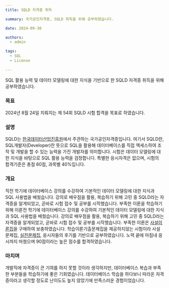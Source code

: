 ```yaml
---
title: SQLD 자격증 취득

summary: 국가공인자격증, SQLD 취득을 위해 공부하였습니다.

date: 2024-09-30

authors:
  - admin

tags:
  - SQL
  - License

---
```



SQL 활용 능력 및 데이터 모델링에 대한 지식을 기반으로 한 SQLD 자격증 취득을 위해 공부하였습니다.

### 목표

2024년 8월 24일 치뤄지는 제 54회 SQLD 시험 합격을 목표로 하였습니다.

### 설명

SQLD는 [한국데이터산업진흥원](https://www.dataq.or.kr/www/main.do)에서 주관하는 국가공인자격증입니다. 여기서 SQLD란, SQL개발자(Developer)란 뜻으로 SQL을 활용해 데이터베이스를 직접 엑세스하여 조작 및 개발을 할 수 있는 능력을 가진 개발자를 의미합니다. 시험은 데이터 모델링에 대한 지식을 바탕으로 SQL 활용 능력을 검정합니다. 특별한 응시자격은 없으며, 시험의 합격기준은 총점 60점, 과목별 40%입니다. 

### 개요

직전 학기에 데이터베이스 강의를 수강하여 기본적인 데이터 모델링에 대한 지식과 SQL 사용법을 배웠습니다. 강의로 배우점을 활용, 복습하기 위해 고민 중 SQLD라는 자격증을 알게되었고, 곧바로 시험 접수 및 공부를 시작했습니다. 부족한 이론을 학습하기위해 이론전 학기에 데이터베이스 강의를 수강하여 기본적인 데이터 모델링에 대한 지식과 SQL 사용법을 배웠습니다. 강의로 배우점을 활용, 복습하기 위해 고민 중 SQLD라는 자격증을 알게되었고, 곧바로 시험 접수 및 공부를 시작했습니다. 부족한 이론은 [사설이론집](https://www.hdatalab.co.kr/)을 구매하여 보충하였습니다. 학습이론기출문제집을 제공하지않는 시험이라 사설문제집, [실전문제집](https://product.kyobobook.co.kr/detail/S000212021705), 응시자들의 후기를 기반으로 공부하였습니다. 노력 끝에 마침내 응시까지 마쳤으며 90점이라는 높은 점수를 합격하였습니다.

### 마치며

개발직에 자격증이 큰 기여를 하지 못할 것이라 생각하지만, 데이터베이스 복습과 부족한 부분들을 학습하기에 좋은 기회였습니다. 데이터베이스 학습을 하다보니 따라온 자격증이라고 생각할 정도로 난이도도 높지 않았기에 만족스러운 경험이었습니다.